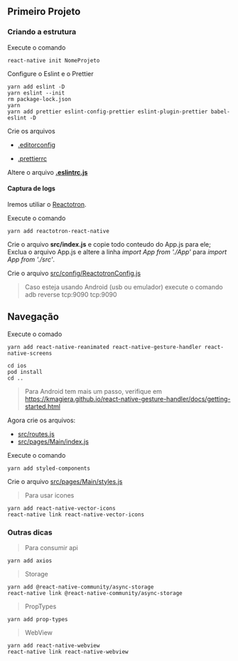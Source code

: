 ## Primeiro Projeto

### Criando a estrutura

Execute o comando

```
react-native init NomeProjeto
```

Configure o Eslint e o Prettier

```
yarn add eslint -D
yarn eslint --init
rm package-lock.json
yarn
yarn add prettier eslint-config-prettier eslint-plugin-prettier babel-eslint -D
```

Crie os arquivos

- [.editorconfig](/.editorconfig)

- [.prettierrc](/.prettierrc)

Altere o arquivo **[.eslintrc.js](/.eslintrc.js)**

#### Captura de logs

Iremos utiliar o [Reactotron](https://github.com/infinitered/reactotron).

Execute o comando

```
yarn add reactotron-react-native
```

Crie o arquivo **src/index.js** e copie todo conteudo do App.js para ele; Exclua o arquivo App.js e altere a linha _import App from './App'_ para _import App from './src'_.

Crie o arquivo [src/config/ReactotronConfig.js](/src/config/ReactotronConfig.js)

> Caso esteja usando Android (usb ou emulador) execute o comando adb reverse tcp:9090 tcp:9090

## Navegação

Execute o comado

```
yarn add react-native-reanimated react-native-gesture-handler react-native-screens

cd ios
pod install
cd ..
```

> Para Android tem mais um passo, verifique em https://kmagiera.github.io/react-native-gesture-handler/docs/getting-started.html

Agora crie os arquivos:

- [src/routes.js](/src/routes.js)
- [src/pages/Main/index.js](/src/pages/Main/index.js)

Execute o comando

```
yarn add styled-components
```

Crie o arquivo [src/pages/Main/styles.js](/src/pages/Main/styles.js)

> Para usar icones

```
yarn add react-native-vector-icons
react-native link react-native-vector-icons
```

### Outras dicas

> Para consumir api

```
yarn add axios
```

> Storage

```
yarn add @react-native-community/async-storage
react-native link @react-native-community/async-storage
```

> PropTypes

```
yarn add prop-types
```

> WebView

```
yarn add react-native-webview
react-native link react-native-webview
```
